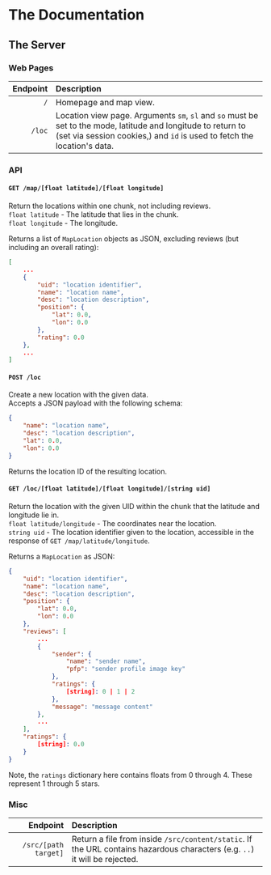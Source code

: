 # The Documentation
## The Server

### Web Pages

| Endpoint | Description |
|---------:|:------------------------------|
| `/` | Homepage and map view. |
| `/loc` | Location view page. Arguments `sm`, `sl` and `so` must be set to the mode, latitude and longitude to return to (set via session cookies,) and `id` is used to fetch the location's data. |

### API

#### `GET /map/[float latitude]/[float longitude]`
Return the locations within one chunk, not including reviews.  
`float latitude` - The latitude that lies in the chunk.  
`float longitude` - The longitude.  

Returns a list of `MapLocation` objects as JSON, excluding reviews (but including an overall rating):  
```json
[
    ...
    {
        "uid": "location identifier",
        "name": "location name",
        "desc": "location description",
        "position": {
            "lat": 0.0,
            "lon": 0.0
        },
        "rating": 0.0
    },
    ...
]
```

#### `POST /loc`
Create a new location with the given data.  
Accepts a JSON payload with the following schema:  
```json
{
    "name": "location name",
    "desc": "location description",
    "lat": 0.0,
    "lon": 0.0
}
```

Returns the location ID of the resulting location.

#### `GET /loc/[float latitude]/[float longitude]/[string uid]`
Return the location with the given UID within the chunk that the latitude and longitude lie in.  
`float latitude/longitude` - The coordinates near the location.  
`string uid` - The location identifier given to the location, accessible in the response of `GET /map/latitude/longitude`.  

Returns a `MapLocation` as JSON:  
```json
{
    "uid": "location identifier",
    "name": "location name",
    "desc": "location description",
    "position": {
        "lat": 0.0,
        "lon": 0.0
    },
    "reviews": [
        ...
        {
            "sender": {
                "name": "sender name",
                "pfp": "sender profile image key"
            },
            "ratings": {
                [string]: 0 | 1 | 2
            },
            "message": "message content"
        },
        ...
    ],
    "ratings": {
        [string]: 0.0
    }
}
```
Note, the `ratings` dictionary here contains floats from 0 through 4. These represent 1 through 5 stars.

### Misc

| Endpoint | Description |
|---------:|:------------------------------|
| `/src/[path target]` | Return a file from inside `/src/content/static`. If the URL contains hazardous characters (e.g. `..`) it will be rejected. |
